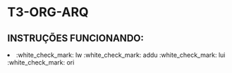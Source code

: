 # T3-ORG-ARQ




## INSTRUÇÕES FUNCIONANDO:

<li>:white_check_mark: lw
:white_check_mark: addu
:white_check_mark: lui
:white_check_mark: ori</li>
